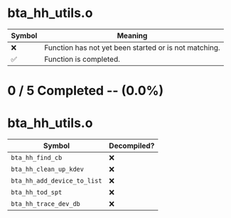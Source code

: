 # bta_hh_utils.o
| Symbol | Meaning 
| ------------- | ------------- 
| :x: | Function has not yet been started or is not matching. 
| :white_check_mark: | Function is completed. 


# 0 / 5 Completed -- (0.0%)
# bta_hh_utils.o
| Symbol | Decompiled? |
| ------------- | ------------- |
| `bta_hh_find_cb` | :x: |
| `bta_hh_clean_up_kdev` | :x: |
| `bta_hh_add_device_to_list` | :x: |
| `bta_hh_tod_spt` | :x: |
| `bta_hh_trace_dev_db` | :x: |
